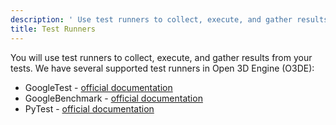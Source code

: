 ```yaml
---
description: ' Use test runners to collect, execute, and gather results from your tests. '
title: Test Runners
---
```


You will use test runners to collect, execute, and gather results from your tests. We have several supported test runners in Open 3D Engine (O3DE):

* GoogleTest - [official documentation](https://github.com/google/googletest/tree/master/googletest/docs)
* GoogleBenchmark - [official documentation](https://github.com/google/benchmark)
* PyTest - [official documentation](https://docs.pytest.org/en/latest/contents.html)
